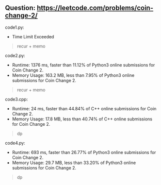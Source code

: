 ## Question: https://leetcode.com/problems/coin-change-2/

code1.py:
* Time Limit Exceeded
> recur + memo

code2.py:
* Runtime: 1376 ms, faster than 11.12% of Python3 online submissions for Coin Change 2.
* Memory Usage: 163.2 MB, less than 7.95% of Python3 online submissions for Coin Change 2.
> recur + memo

code3.cpp:
* Runtime: 24 ms, faster than 44.84% of C++ online submissions for Coin Change 2.
* Memory Usage: 17.8 MB, less than 40.74% of C++ online submissions for Coin Change 2.
> dp

code4.py:
* Runtime: 693 ms, faster than 26.77% of Python3 online submissions for Coin Change 2.
* Memory Usage: 29.7 MB, less than 33.20% of Python3 online submissions for Coin Change 2.
> dp